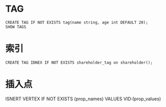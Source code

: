 # TAG
```
CREATE TAG IF NOT EXISTS tag(name string, age int DEFAULT 20);
SHOW TAGS
```

# 索引
```
CREATE TAG IDNEX IF NOT EXISTS shareholder_tag on shareholder();
```

# 插入点
ISNERT VERTEX IF NOT EXISTS <tag> (prop_names) VALUES VID:(prop_values)
